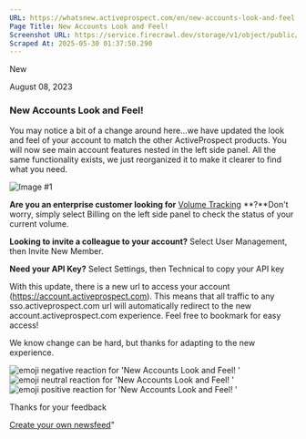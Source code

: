 ```yaml
---
URL: https://whatsnew.activeprospect.com/en/new-accounts-look-and-feel
Page Title: New Accounts Look and Feel! 
Screenshot URL: https://service.firecrawl.dev/storage/v1/object/public/media/screenshot-37887867-4be0-4fd0-8acb-6779b307fd21.png
Scraped At: 2025-05-30 01:37:50.290
---
```

New




August 08, 2023

### New Accounts Look and Feel!

You may notice a bit of a change around here...we have updated the look and feel of your account to match the other ActiveProspect products. You will now see main account features nested in the left side panel. All the same functionality exists, we just reorganized it to make it clearer to find what you need.

![Image #1](https://app.getbeamer.com/pictures?id=329795-77-977-977-977-9YO-_ve-_ve-_vRTvv73vv73vv71l77-9GO-_ve-_vTvvv73vv70eNe-_vRDvv70yahsv77-9XSI.&v=4)

**Are you an enterprise customer looking for** [Volume Tracking](https://community.activeprospect.com/posts/4870822-volume-tracking) **?**Don't worry, simply select Billing on the left side panel to check the status of your current volume.

**Looking to invite a colleague to your account?**
Select User Management, then Invite New Member.

**Need your API Key?**
Select Settings, then Technical to copy your API key

With this update, there is a new url to access your account (https://account.activeprospect.com). This means that all traffic to any sso.activeprospect.com url will automatically redirect to the new account.activeprospect.com experience.
Feel free to bookmark for easy access!

We know change can be hard, but thanks for adapting to the new experience.

![emoji negative reaction for 'New Accounts Look and Feel! '](https://app.getbeamer.com/images/emojiNeg.svg)![emoji neutral reaction for 'New Accounts Look and Feel! '](https://app.getbeamer.com/images/emojiNeut.svg)![emoji positive reaction for 'New Accounts Look and Feel! '](https://app.getbeamer.com/images/emojiPos.svg)

Thanks for your feedback

[Create your own newsfeed](https://www.getbeamer.com/?ref=watermark_MErKJCnu12412_public&company=ActiveProspect&watermarkRef=create&utm_term=MErKJCnu12412&utm_content=ActiveProspect&utm_source=standalone&utm_medium=footer&utm_campaign=create)"

